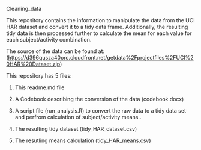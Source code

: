 Cleaning_data

This repository contains the information to manipulate the data from the UCI HAR dataset
and convert it to a tidy data frame.  Additionally, the resulting tidy data is then processed
further to calculate the mean for each value for each subject/activity combination.

The source of the data can be found at:  
(https://d396qusza40orc.cloudfront.net/getdata%2Fprojectfiles%2FUCI%20HAR%20Dataset.zip)

This repository has 5 files:

1) This readme.md file

2) A Codebook describing the conversion of the data (codebook.docx)

3) A script file (run_analysis.R) to convert the raw data to a tidy data set and perfrom calculation of subject/activity means..

4) The resulting tidy dataset (tidy_HAR_dataset.csv)

5) The resutling means calculation (tidy_HAR_means.csv)
